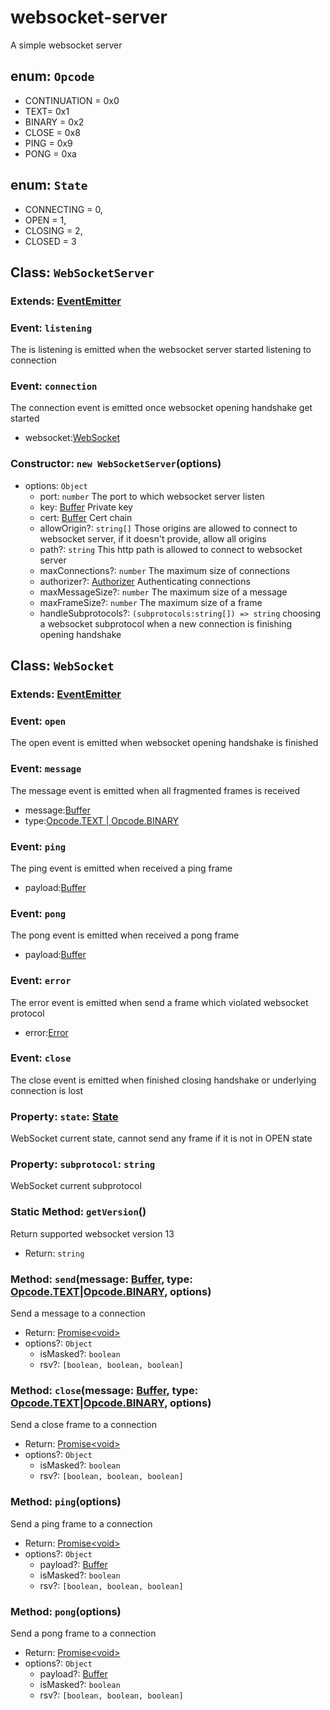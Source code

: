 # websocket-server
A simple websocket server

## enum: `Opcode`
+ CONTINUATION = 0x0
+ TEXT= 0x1
+ BINARY = 0x2
+ CLOSE = 0x8
+ PING = 0x9
+ PONG = 0xa

## enum: `State`
+ CONNECTING = 0,
+ OPEN = 1,
+ CLOSING = 2,
+ CLOSED = 3

## Class: `WebSocketServer`
### Extends: [EventEmitter](https://nodejs.org/dist/latest-v19.x/docs/api/events.html#class-eventemitter)

### Event: `listening`
The is listening is emitted when the websocket server started listening to connection
### Event: `connection`
The connection event is emitted once websocket opening handshake get started
+ websocket:[WebSocket](#classwebsocket)

### Constructor: `new WebSocketServer`(options)
+ options: `Object`
    + port: `number` The port to which websocket server listen
    + key: [Buffer](https://nodejs.org/dist/latest-v19.x/docs/api/buffer.html#class-buffer) Private key
    + cert: [Buffer](https://nodejs.org/dist/latest-v19.x/docs/api/buffer.html#class-buffer) Cert chain
    + allowOrigin?: `string[]` Those origins are allowed to connect to websocket server, if it doesn't provide, allow all origins
    + path?: `string` This http path is allowed to connect to websocket server
    + maxConnections?: `number` The maximum size of connections
    + authorizer?: [Authorizer]() Authenticating connections 
    + maxMessageSize?: `number` The maximum size of a message
    + maxFrameSize?: `number` The maximum size of a frame 
    + handleSubprotocols?: `(subprotocols:string[]) => string` choosing a websocket subprotocol when a new connection is finishing opening handshake

## Class: `WebSocket`
### Extends: [EventEmitter](https://nodejs.org/dist/latest-v19.x/docs/api/stream.html#class-streamtransform)

### Event: `open`
The open event is emitted when websocket opening handshake is finished

### Event: `message`
The message event is emitted when all fragmented frames is received
+ message:[Buffer](https://nodejs.org/dist/latest-v19.x/docs/api/buffer.html#class-buffer)
+ type:[Opcode.TEXT | Opcode.BINARY](#enum-opcode) 

### Event: `ping`
The ping event is emitted when received a ping frame
+ payload:[Buffer](https://nodejs.org/dist/latest-v19.x/docs/api/buffer.html#class-buffer)

### Event: `pong`
The pong event is emitted when received a pong frame
+ payload:[Buffer](https://nodejs.org/dist/latest-v19.x/docs/api/buffer.html#class-buffer)

### Event: `error`
The error event is emitted when send a frame which violated websocket protocol
+ error:[Error](https://nodejs.org/dist/latest-v19.x/docs/api/errors.html#class-error)

### Event: `close`
The close event is emitted  when finished closing handshake or underlying connection is lost

### Property: `state`: [State](#enum-state)
WebSocket current state, cannot send any frame if it is not in OPEN state 

### Property: `subprotocol`: `string`
WebSocket current subprotocol

### Static Method: `getVersion`()
Return supported websocket version 13
+ Return: `string`

### Method: `send`(message: [Buffer](), type: [Opcode.TEXT|Opcode.BINARY](#enum-opcode), options)
Send a message to a connection
+ Return: [Promise\<void>](https://developer.mozilla.org/en-US/docs/Web/JavaScript/Reference/Global_Objects/Promise)
+ options?: `Object`
    + isMasked?: `boolean`
    + rsv?: `[boolean, boolean, boolean]`

### Method: `close`(message: [Buffer](), type: [Opcode.TEXT|Opcode.BINARY](#enum-opcode), options)
Send a close frame to a connection
+ Return: [Promise\<void>](https://developer.mozilla.org/en-US/docs/Web/JavaScript/Reference/Global_Objects/Promise)
+ options?: `Object`
    + isMasked?: `boolean`
    + rsv?: `[boolean, boolean, boolean]`

### Method: `ping`(options)
Send a ping frame to a connection
+ Return: [Promise\<void>](https://developer.mozilla.org/en-US/docs/Web/JavaScript/Reference/Global_Objects/Promise)
+ options?: `Object`
    + payload?: [Buffer]()
    + isMasked?: `boolean`
    + rsv?: `[boolean, boolean, boolean]`

### Method: `pong`(options)
Send a pong frame to a connection
+ Return: [Promise\<void>](https://developer.mozilla.org/en-US/docs/Web/JavaScript/Reference/Global_Objects/Promise)
+ options?: `Object`
    + payload?: [Buffer]()
    + isMasked?: `boolean`
    + rsv?: `[boolean, boolean, boolean]`


